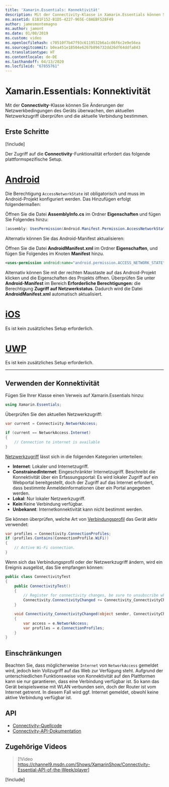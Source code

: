 ```yaml
---
title: 'Xamarin.Essentials: Konnektivität'
description: Mit der Connectivity-Klasse in Xamarin.Essentials können Sie Änderungen der Netzwerkbedingungen des Geräts überwachen, den aktuellen Netzwerkzugriff überprüfen und die aktuelle Verbindung bestimmen.
ms.assetid: E1B1F152-B1D5-4227-965E-C0AEBF528F49
author: jamesmontemagno
ms.author: jamont
ms.date: 01/08/2019
ms.custom: video
ms.openlocfilehash: c70510f7b47f93c6119532b6a1c06f6c2e9e56ea
ms.sourcegitcommit: b0ea451e18504e6267b896732dd26df64ddfa843
ms.translationtype: HT
ms.contentlocale: de-DE
ms.lasthandoff: 04/13/2020
ms.locfileid: "67855761"
---
```

# <a name="xamarinessentials-connectivity"></a>Xamarin.Essentials: Konnektivität

Mit der **Connectivity**-Klasse können Sie Änderungen der Netzwerkbedingungen des Geräts überwachen, den aktuellen Netzwerkzugriff überprüfen und die aktuelle Verbindung bestimmen.

## <a name="get-started"></a>Erste Schritte

[!include[](~/essentials/includes/get-started.md)]

Der Zugriff auf die **Connectivity**-Funktionalität erfordert das folgende plattformspezifische Setup.

# <a name="android"></a>[Android](#tab/android)

Die Berechtigung `AccessNetworkState` ist obligatorisch und muss im Android-Projekt konfiguriert werden. Das Hinzufügen erfolgt folgendermaßen:

Öffnen Sie die Datei **AssemblyInfo.cs** im Ordner **Eigenschaften** und fügen Sie Folgendes hinzu:

```csharp
[assembly: UsesPermission(Android.Manifest.Permission.AccessNetworkState)]
```

Alternativ können Sie das Android-Manifest aktualisieren:

Öffnen Sie die Datei **AndroidManifest.xml** im Ordner **Eigenschaften**, und fügen Sie Folgendes im Knoten **Manifest** hinzu.

```xml
<uses-permission android:name="android.permission.ACCESS_NETWORK_STATE" />
```

Alternativ können Sie mit der rechten Maustaste auf das Android-Projekt klicken und die Eigenschaften des Projekts öffnen. Überprüfen Sie unter **Android-Manifest** im Bereich **Erforderliche Berechtigungen:** die Berechtigung **Zugriff auf Netzwerkstatus**. Dadurch wird die Datei **AndroidManifest.xml** automatisch aktualisiert.

# <a name="ios"></a>[iOS](#tab/ios)

Es ist kein zusätzliches Setup erforderlich.

# <a name="uwp"></a>[UWP](#tab/uwp)

Es ist kein zusätzliches Setup erforderlich.

-----

## <a name="using-connectivity"></a>Verwenden der Konnektivität

Fügen Sie Ihrer Klasse einen Verweis auf Xamarin.Essentials hinzu:

```csharp
using Xamarin.Essentials;
```

Überprüfen Sie den aktuellen Netzwerkzugriff:

```csharp
var current = Connectivity.NetworkAccess;

if (current == NetworkAccess.Internet)
{
    // Connection to internet is available
}
```

[Netzwerkzugriff](xref:Xamarin.Essentials.NetworkAccess) lässt sich in die folgenden Kategorien unterteilen:

* **Internet**: Lokaler und Internetzugriff.
* **ConstrainedInternet**: Eingeschränkter Internetzugriff. Beschreibt die Konnektivität über ein Erfassungsportal: Es wird lokaler Zugriff auf ein Webportal bereitgestellt, doch der Zugriff auf das Internet erfordert, dass bestimmte Anmeldeinformationen über ein Portal angegeben werden.
* **Lokal**: Nur lokaler Netzwerkzugriff.
* **Kein**:Keine Verbindung verfügbar.
* **Unbekannt**: Internetkonnektivität kann nicht bestimmt werden.

Sie können überprüfen, welche Art von [Verbindungsprofil](xref:Xamarin.Essentials.ConnectionProfile) das Gerät aktiv verwendet:

```csharp
var profiles = Connectivity.ConnectionProfiles;
if (profiles.Contains(ConnectionProfile.WiFi))
{
    // Active Wi-Fi connection.
}
```

Wenn sich das Verbindungsprofil oder der Netzwerkzugriff ändern, wird ein Ereignis ausgelöst, das Sie empfangen können:

```csharp
public class ConnectivityTest
{
    public ConnectivityTest()
    {
        // Register for connectivity changes, be sure to unsubscribe when finished
        Connectivity.ConnectivityChanged += Connectivity_ConnectivityChanged;
    }

    void Connectivity_ConnectivityChanged(object sender, ConnectivityChangedEventArgs e)
    {
        var access = e.NetworkAccess;
        var profiles = e.ConnectionProfiles;
    }
}
```

## <a name="limitations"></a>Einschränkungen

Beachten Sie, dass möglicherweise `Internet` von `NetworkAccess` gemeldet wird, jedoch kein Vollzugriff auf das Web zur Verfügung steht. Aufgrund der unterschiedlichen Funktionsweise von Konnektivität auf den Plattformen kann sie nur garantieren, dass eine Verbindung verfügbar ist. So kann das Gerät beispielsweise mit WLAN verbunden sein, doch der Router ist vom Internet getrennt. In diesem Fall wird ggf. Internet gemeldet, obwohl keine aktive Verbindung verfügbar ist.

## <a name="api"></a>API

* [Connectivity-Quellcode](https://github.com/xamarin/Essentials/tree/master/Xamarin.Essentials/Connectivity)
* [Connectivity-API-Dokumentation](xref:Xamarin.Essentials.Connectivity)

## <a name="related-video"></a>Zugehörige Videos

> [!Video https://channel9.msdn.com/Shows/XamarinShow/Connectivity-Essential-API-of-the-Week/player]

[!include[](~/essentials/includes/xamarin-show-essentials.md)]
